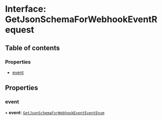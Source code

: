 # Interface: GetJsonSchemaForWebhookEventRequest

## Table of contents

### Properties

- [event](GetJsonSchemaForWebhookEventRequest.md#event)

## Properties

### <a id="event" name="event"></a> event

• **event**: [`GetJsonSchemaForWebhookEventEventEnum`](../enums/GetJsonSchemaForWebhookEventEventEnum.md)
